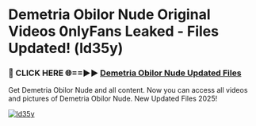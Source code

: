# Demetria Obilor Nude Original Videos 0nlyFans Leaked - Files Updated! (ld35y)

<h3>🔴 CLICK HERE 🌐==►► <a href="https://tinyurl.com/y5r63du9" rel="nofollow">Demetria Obilor Nude Updated Files</a></h3>

Get Demetria Obilor Nude and all content. Now you can access all videos and pictures of Demetria Obilor Nude. New Updated Files 2025!

[![ld35y](https://i.imgur.com/UVo9nyh.gif)](https://tinyurl.com/y5r63du9)